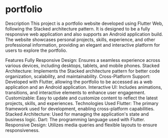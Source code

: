 # portfolio

Description
This project is a portfolio website developed using Flutter Web, following the Stacked architecture pattern. It is designed to be a fully responsive web application and also supports an Android application build. The website showcases personal projects, skills, experience, and other professional information, providing an elegant and interactive platform for users to explore the portfolio.

Features
Fully Responsive Design: Ensures a seamless experience across various devices, including desktops, tablets, and mobile phones.
Stacked Architecture: Implements the Stacked architecture pattern for better code organization, scalability, and maintainability.
Cross-Platform Support: Developed with Flutter, allowing the portfolio to be accessed as a web application and an Android application.
Interactive UI: Includes animations, transitions, and interactive elements to enhance user engagement.
Customizable: Easy to update and customize content to reflect the latest projects, skills, and experiences.
Technologies Used
Flutter: The primary framework used for development, enabling cross-platform capabilities.
Stacked Architecture: Used for managing the application's state and business logic.
Dart: The programming language used with Flutter.
Responsive Design: Utilizes media queries and flexible layouts to ensure responsiveness.
